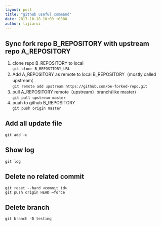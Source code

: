 ```yaml
---
layout: post
title: "github useful command"
date: 2017-10-18 10:00 +0800
author: lijiarui
---
```


## Sync fork repo B_REPOSITORY with upstream repo A_REPOSITORY
1. clone repo B_REPOSITORY to local   
`git clone B_REPOSITORY_URL`
2. Add A_REPOSITORY as remote to local  B_REPOSITORY（mostly called upstream）   
`git remote add upstream https://github.com/be-forked-repo.git`
3. pull A_REPOSITORY remote（upstream）branch(like master)   
`git pull upstream master`
4. puah to github B_REPOSITORY   
`git push origin master`

## Add all update file
`git add -u `

## Show log
`git log`

## Delete no related commit
```
git reset --hard <commit_id>
git push origin HEAD —force
```

## Delete branch  
`git branch -D testing`
